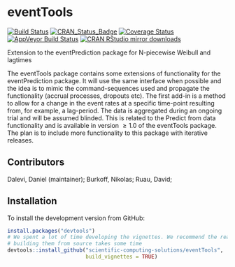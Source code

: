 # eventTools

[![Build Status](https://travis-ci.org/scientific-computing-solutions/eventTools.svg?branch=master)](https://travis-ci.org/scientific-computing-solutions/eventTools)
[![CRAN_Status_Badge](http://www.r-pkg.org/badges/version/eventTools)](https://cran.r-project.org/package=eventTools)
[![Coverage Status](https://coveralls.io/repos/scientific-computing-solutions/eventTools/badge.svg?branch=forCRAN&service=github)](https://coveralls.io/github/scientific-computing-solutions/eventTools?branch=forCRAN)
[![AppVeyor Build Status](https://ci.appveyor.com/api/projects/status/github/scientific-computing-solutions/eventTools?branch=master&svg=true)](https://ci.appveyor.com/project/scientific-computing-solutions/eventTools)
[![CRAN RStudio mirror downloads](http://cranlogs.r-pkg.org/badges/eventTools)](https://cran.r-project.org/package=eventTools)

Extension to the eventPrediction package for N-piecewise Weibull and lagtimes

The eventTools package contains some extensions of functionality for the eventPrediction 
package. It will use the same interface when possible and the idea is to mimic the 
command-sequences used and propagate the functionality (accrual processes, dropouts etc). 
The first add-in is a method to allow for a change in the event rates at a specific 
time-point resulting from, for example, a lag-period. The data is aggregated during 
an ongoing trial and will be assumed blinded. This is related to the Predict from 
data functionality and is available in version $\ge 1.0$ of the eventTools package. 
The plan is to include more functionality to this package with iterative releases. 

## Contributors
Dalevi, Daniel (maintainer); Burkoff, Nikolas; Ruau, David;

## Installation

To install the development version from GitHub:
```R
install.packages("devtools")
# We spent a lot of time developing the vignettes. We recommend the read but 
# building them from source takes some time
devtools::install_github("scientific-computing-solutions/eventTools", 
                         build_vignettes = TRUE)
```
